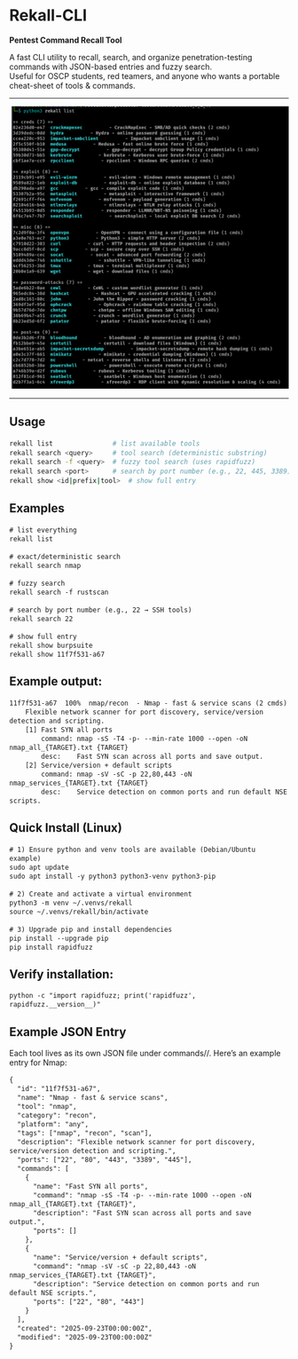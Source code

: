 # Rekall-CLI

**Pentest Command Recall Tool**

A fast CLI utility to recall, search, and organize penetration-testing commands with JSON-based entries and fuzzy search.  
Useful for OSCP students, red teamers, and anyone who wants a portable cheat-sheet of tools & commands.

---

![listing available tools with rekall](images/rekall-list.png?raw=true "listing all tools: rekall list")

---

## Usage

```bash
rekall list               # list available tools
rekall search <query>     # tool search (deterministic substring)
rekall search -f <query>  # fuzzy tool search (uses rapidfuzz)
rekall search <port>      # search by port number (e.g., 22, 445, 3389)
rekall show <id|prefix|tool>  # show full entry
```
## Examples
```
# list everything
rekall list

# exact/deterministic search
rekall search nmap

# fuzzy search
rekall search -f rustscan

# search by port number (e.g., 22 → SSH tools)
rekall search 22

# show full entry
rekall show burpsuite
rekall show 11f7f531-a67
```

## Example output:
```
11f7f531-a67  100%  nmap/recon  - Nmap - fast & service scans (2 cmds)
    Flexible network scanner for port discovery, service/version detection and scripting.
    [1] Fast SYN all ports
        command: nmap -sS -T4 -p- --min-rate 1000 --open -oN nmap_all_{TARGET}.txt {TARGET}
        desc:    Fast SYN scan across all ports and save output.
    [2] Service/version + default scripts
        command: nmap -sV -sC -p 22,80,443 -oN nmap_services_{TARGET}.txt {TARGET}
        desc:    Service detection on common ports and run default NSE scripts.

```

## Quick Install (Linux)
```
# 1) Ensure python and venv tools are available (Debian/Ubuntu example)
sudo apt update
sudo apt install -y python3 python3-venv python3-pip

# 2) Create and activate a virtual environment
python3 -m venv ~/.venvs/rekall
source ~/.venvs/rekall/bin/activate

# 3) Upgrade pip and install dependencies
pip install --upgrade pip
pip install rapidfuzz

```

## Verify installation:
```
python -c "import rapidfuzz; print('rapidfuzz', rapidfuzz.__version__)"

```

## Example JSON Entry
Each tool lives as its own JSON file under commands/<category>/.
Here’s an example entry for Nmap:

```
{
  "id": "11f7f531-a67",
  "name": "Nmap - fast & service scans",
  "tool": "nmap",
  "category": "recon",
  "platform": "any",
  "tags": ["nmap", "recon", "scan"],
  "description": "Flexible network scanner for port discovery, service/version detection and scripting.",
  "ports": ["22", "80", "443", "3389", "445"],
  "commands": [
    {
      "name": "Fast SYN all ports",
      "command": "nmap -sS -T4 -p- --min-rate 1000 --open -oN nmap_all_{TARGET}.txt {TARGET}",
      "description": "Fast SYN scan across all ports and save output.",
      "ports": []
    },
    {
      "name": "Service/version + default scripts",
      "command": "nmap -sV -sC -p 22,80,443 -oN nmap_services_{TARGET}.txt {TARGET}",
      "description": "Service detection on common ports and run default NSE scripts.",
      "ports": ["22", "80", "443"]
    }
  ],
  "created": "2025-09-23T00:00:00Z",
  "modified": "2025-09-23T00:00:00Z"
}
```

